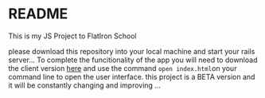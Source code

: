 # README

This is my JS Project to FlatIron School 

please download this repository into your local machine and start your rails server... To complete the funcitionality of the app you will need to download the client version <a href="https://github.com/zanibruno/todo_list_client">here</a> and use the command ```open index.html```on your command line to open the user interface. this project is a BETA version and it will be constantly changing and improving ... 
